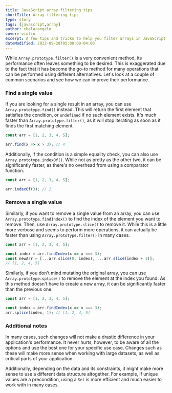 ```yaml
---
title: JavaScript array filtering tips
shortTitle: Array filtering tips
type: story
tags: [javascript,array]
author: chalarangelo
cover: violin
excerpt: A few tips and tricks to help you filter arrays in JavaScript more efficiently.
dateModified: 2022-09-28T05:00:00-04:00
---
```


While `Array.prototype.filter()` is a very convenient method, its performance often leaves something to be desired. This is exaggerated due to the fact that it has become the go-to method for many operations that can be performed using different alternatives. Let's look at a couple of common scenarios and see how we can improve their performance.

### Find a single value

If you are looking for a single result in an array, you can use `Array.prototype.find()` instead. This will return the first element that satisfies the condition, or `undefined` if no such element exists. It's much faster than `Array.prototype.filter()`, as it will stop iterating as soon as it finds the first matching element.

```js
const arr = [1, 2, 3, 4, 5];

arr.find(x => x > 3); // 4
```

Additionally, if the condition is a simple equality check, you can also use `Array.prototype.indexOf()`. While not as pretty as the other two, it can be significantly faster, as there's no overhead from using a comparator function.

```js
const arr = [1, 2, 3, 4, 5];

arr.indexOf(3); // 2
```

### Remove a single value

Similarly, if you want to remove a single value from an array, you can use `Array.prototype.findIndex()` to find the index of the element you want to remove. Then, use `Array.prototype.slice()` to remove it. While this is a little more verbose and seems to perform more operations, it can actually be faster than using `Array.prototype.filter()` in many cases.

```js
const arr = [1, 2, 3, 4, 5];

const index = arr.findIndex(x => x === 3);
const newArr = [...arr.slice(0, index), ...arr.slice(index + 1)];
// [1, 2, 4, 5]
```

Similarly, if you don't mind mutating the original array, you can use `Array.prototype.splice()` to remove the element at the index you found. As this method doesn't have to create a new array, it can be significantly faster than the previous one.

```js
const arr = [1, 2, 3, 4, 5];

const index = arr.findIndex(x => x === 3);
arr.splice(index, 1); // [1, 2, 4, 5]
```

### Additional notes

In many cases, such changes will not make a drastic difference in your application's performance. It never hurts, however, to be aware of all the options and use the best one for your specific use case. Changes such as these will make more sense when working with large datasets, as well as critical parts of your application.

Additionally, depending on the data and its constraints, it might make more sense to use a different data structure altogether. For example, if unique values are a precondition, using a `Set` is more efficient and much easier to work with in many cases.
